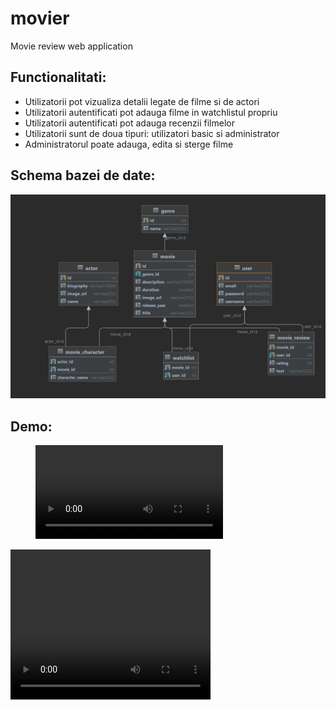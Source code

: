 # movier
Movie review web application

## Functionalitati:

- Utilizatorii pot vizualiza detalii legate de filme si de actori
- Utilizatorii autentificati pot adauga filme in watchlistul propriu
- Utilizatorii autentificati pot adauga recenzii filmelor
- Utilizatorii sunt de doua tipuri: utilizatori basic si administrator
- Administratorul poate adauga, edita si sterge filme

## Schema bazei de date:

![db_schema](presentation/db_schema.JPG)

## Demo:

<figure class="video_container">
  <video controls="true" allowfullscreen="true">
    <source src="presentation/demo.mp4" type="video/mp4">
  </video>
</figure>
<video width="320" height="240" controls src="presentation/demo.mp4"></video>